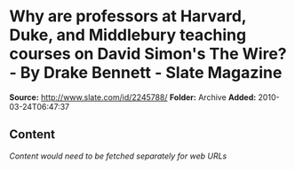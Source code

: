 # Why are professors at Harvard, Duke, and Middlebury teaching courses on David Simon's The Wire? - By Drake Bennett - Slate Magazine

**Source:** http://www.slate.com/id/2245788/
**Folder:** Archive
**Added:** 2010-03-24T06:47:37




## Content
*Content would need to be fetched separately for web URLs*
